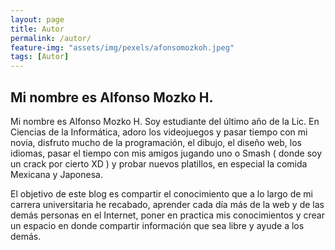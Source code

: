 ```yaml
---
layout: page
title: Autor
permalink: /autor/
feature-img: "assets/img/pexels/afonsomozkoh.jpeg"
tags: [Autor]
---
```


## Mi nombre es Alfonso Mozko H.

Mi nombre es Alfonso Mozko H. Soy estudiante del último año de la Lic. En Ciencias de la Informática, adoro los videojuegos y pasar tiempo con mi novia, disfruto mucho de la programación, el dibujo, el diseño web, los idiomas, pasar el tiempo con mis amigos jugando uno o Smash ( donde soy un crack por cierto XD ) y probar nuevos platillos, en especial la comida Mexicana y Japonesa.

El objetivo de este blog es compartir el conocimiento que a lo largo de mi carrera universitaria he recabado, aprender cada día más de la web y de las demás personas en el Internet, poner en practica mis conocimientos y crear un espacio en donde compartir información que sea libre y ayude a los demás.

 
